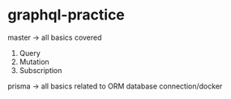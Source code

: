 # graphql-practice

master -> all basics covered
1) Query
2) Mutation
3) Subscription

prisma -> all basics related to ORM database connection/docker
